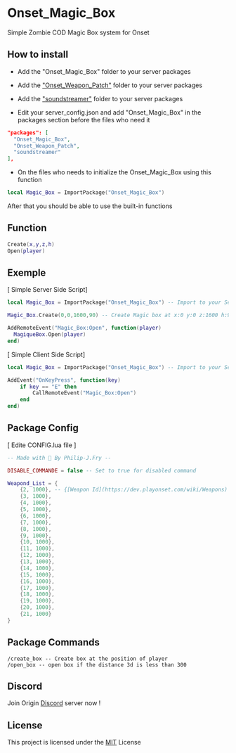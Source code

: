# Onset_Magic_Box
Simple Zombie COD Magic Box system for Onset

## How to install
- Add the "Onset_Magic_Box" folder to your server packages
- Add the ["Onset_Weapon_Patch"](https://github.com/Origin-OnSet/Onset_Weapon_Patch) folder to your server packages 
- Add the ["soundstreamer"](https://github.com/soljian/soundstreamer) folder to your server packages 

- Edit your server_config.json and add "Onset_Magic_Box" in the packages section before the files who need it

```json
"packages": [
  "Onset_Magic_Box",
  "Onset_Weapon_Patch",
  "soundstreamer"
],
```
- On the files who needs to initialize the Onset_Magic_Box using this function  
```lua
local Magic_Box = ImportPackage("Onset_Magic_Box")
```
After that you should be able to use the built-in functions

## Function
```lua
Create(x,y,z,h)
Open(player)
```

## Exemple
[ Simple Server Side Script]
```lua
local Magic_Box = ImportPackage("Onset_Magic_Box") -- Import to your Server Script Onset_Magic_Box

Magic_Box.Create(0,0,1600,90) -- Create Magic box at x:0 y:0 z:1600 h:90

AddRemoteEvent("Magic_Box:Open", function(player)
  MagiqueBox.Open(player)
end)

```

[ Simple Client Side Script]
```lua
local Magic_Box = ImportPackage("Onset_Magic_Box") -- Import to your Server Script Onset_Magic_Box

AddEvent("OnKeyPress", function(key)
    if key == "E" then
        CallRemoteEvent("Magic_Box:Open")      
    end
end)
```

## Package Config
[ Edite CONFIG.lua file ]
```lua
-- Made with 🖤 By Philip-J.Fry --

DISABLE_COMMANDE = false -- Set to true for disabled command

Weapond_List = {
    {2, 1000}, -- {[Weapon Id](https://dev.playonset.com/wiki/Weapons) : Ammo}
    {3, 1000},
    {4, 1000},
    {5, 1000},
    {6, 1000},
    {7, 1000},
    {8, 1000},
    {9, 1000},
    {10, 1000},
    {11, 1000},
    {12, 1000},
    {13, 1000},
    {14, 1000},
    {15, 1000},
    {16, 1000},
    {17, 1000},
    {18, 1000},
    {19, 1000},
    {20, 1000},
    {21, 1000}
}
```
## Package Commands
```
/create_box -- Create box at the position of player
/open_box -- open box if the distance 3d is less than 300
```

## Discord
Join Origin [Discord](https://discord.gg/MDEwtKr) server now !

## License
This project is licensed under the [MIT](https://choosealicense.com/licenses/mit/) License
